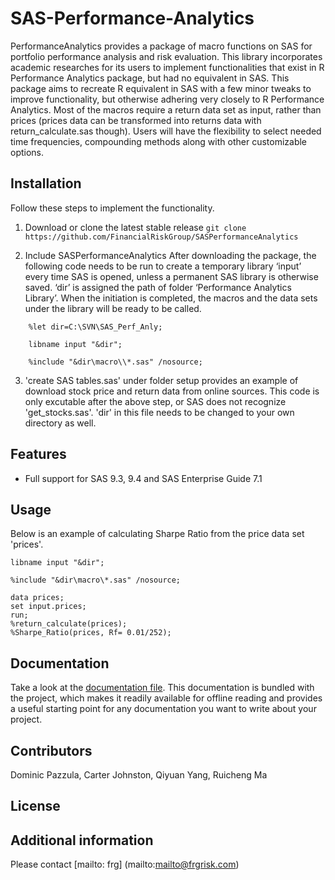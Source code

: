# SAS-Performance-Analytics
PerformanceAnalytics provides a package of macro functions on SAS for portfolio performance analysis and risk evaluation. This library incorporates academic researches for its users to implement functionalities that exist in R Performance Analytics package, but had no equivalent in SAS. This package aims to recreate R equivalent in SAS with a few minor tweaks to improve functionality, but otherwise adhering very closely to R Performance Analytics. Most of the macros require a return data set as input, rather than prices (prices data can be transformed into returns data with return_calculate.sas though). Users will have the flexibility to select needed time frequencies, compounding methods along with other customizable options. 

## Installation

Follow these steps to implement the functionality.

1. Download or clone the latest stable release
   `git clone
    https://github.com/FinancialRiskGroup/SASPerformanceAnalytics`

2. Include SASPerformanceAnalytics
    After downloading the package, the following code needs to be run to create a temporary library ‘input’ every time SAS is opened, unless a permanent SAS library is otherwise saved. ‘dir’ is assigned the path of folder ‘Performance Analytics Library’. When the initiation is completed, the macros and the data sets under the library will be ready to be called.
```sas
    %let dir=C:\SVN\SAS_Perf_Anly;
    
    libname input "&dir";
    
    %include "&dir\macro\\*.sas" /nosource;
```
3. 'create SAS tables.sas' under folder setup provides an example of download stock price and return data from
   online sources. This code is only excutable after the above step, or SAS does not recognize 'get_stocks.sas'.
   'dir' in this file needs to be changed to your own directory as well.


## Features

* Full support for SAS 9.3, 9.4 and SAS Enterprise Guide 7.1


## Usage

Below is an example of calculating Sharpe Ratio from the price data set 'prices'.
```sas
libname input "&dir";

%include "&dir\macro\*.sas" /nosource;

data prices;
set input.prices;
run;
%return_calculate(prices);
%Sharpe_Ratio(prices, Rf= 0.01/252);
```


## Documentation

Take a look at the [documentation file](https://github.com/FinancialRiskGroup/SASPerformanceAnalytics/blob/master/Performance%20Analytics%20Doc.docx).
This documentation is bundled with the project, which makes it readily
available for offline reading and provides a useful starting point for
any documentation you want to write about your project.


## Contributors

Dominic Pazzula, Carter Johnston, Qiyuan Yang, Ruicheng Ma


## License



## Additional information #

Please contact [mailto: frg] (mailto:mailto@frgrisk.com)
